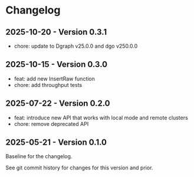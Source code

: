 # Changelog

## 2025-10-20 - Version 0.3.1

- chore: update to Dgraph v25.0.0 and dgo v250.0.0

## 2025-10-15 - Version 0.3.0

- feat: add new InsertRaw function
- chore: add throughput tests

## 2025-07-22 - Version 0.2.0

- feat: introduce new API that works with local mode and remote clusters
- chore: remove deprecated API

## 2025-05-21 - Version 0.1.0

Baseline for the changelog.

See git commit history for changes for this version and prior.
